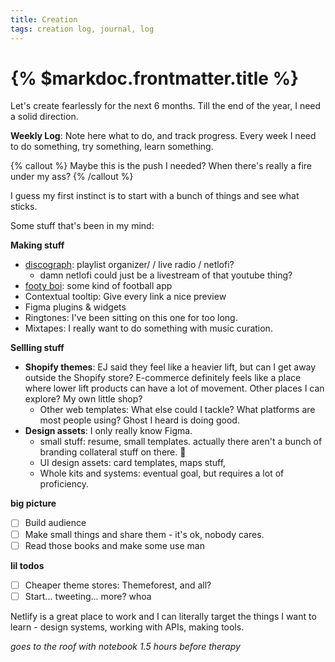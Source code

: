 ```yaml
---
title: Creation
tags: creation log, journal, log
---
```


# {% $markdoc.frontmatter.title %} 

Let's create fearlessly for the next 6 months. Till the end of the year, I need a solid direction. 

**Weekly Log**: Note here what to do, and track progress. Every week I need to do something, try something, learn something. 

{% callout %} Maybe this is the push I needed? When there's really a fire under my ass? {% /callout %}

I guess my first instinct is to start with a bunch of things and see what sticks.

Some stuff that's been in my mind:

**Making stuff**
- [discograph](/discograph): playlist organizer/ / live radio / netlofi?
    - damn netlofi could just be a livestream of that youtube thing?
- [footy boi](/footy-boi): some kind of football app 
- Contextual tooltip: Give every link a nice preview 
- Figma plugins & widgets
- Ringtones: I've been sitting on this one for too long.
- Mixtapes: I really want to do something with music curation. 

**Sellling stuff**
- **Shopify themes**: EJ said they feel like a heavier lift, but can I get away outside the Shopify store? E-commerce definitely feels like a place where lower lift products can have a lot of movement. Other places I can explore? My own little shop?
    - Other web templates: What else could I tackle? What platforms are most people using? Ghost I heard is doing good. 
- **Design assets**: I only really know Figma.
    - small stuff: resume, small templates. actually there aren't a bunch of branding collateral stuff on there. 🤔
    - UI design assets: card templates, maps stuff, 
    - Whole kits and systems: eventual goal, but requires a lot of proficiency. 

**big picture**
- [ ] Build audience
- [ ] Make small things and share them - it's ok, nobody cares.
- [ ] Read those books and make some use man

**lil todos**
- [ ] Cheaper theme stores: Themeforest, and all?
- [ ] Start... tweeting... more? whoa

Netlify is a great place to work and I can literally target the things I want to learn - design systems, working with APIs, making tools.

*goes to the roof with notebook 1.5 hours before therapy*



 

